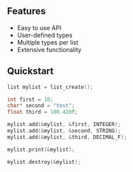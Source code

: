 ## Features
* Easy to use API
* User-defined types
* Multiple types per list
* Extensive functionality

## Quickstart
```c
list mylist = list_create();

int first = 10;
char* second = "test";
float third = 100.420f;

mylist.add(&mylist, &first, INTEGER);
mylist.add(&mylist, &second, STRING);
mylist.add(&mylist, &third, DECIMAL_F);

mylist.print(&mylist);

mylist.destroy(&mylist);
```
